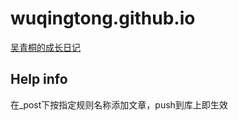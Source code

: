 # wuqingtong.github.io
[吴青桐的成长日记](https://wuqingtong.github.io)

## Help info
在_post下按指定规则名称添加文章，push到库上即生效
